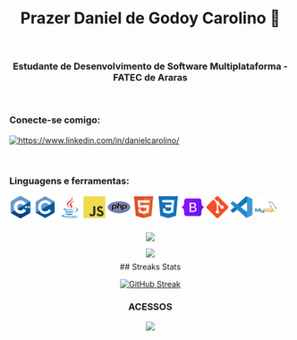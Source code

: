 <h1 align="center"><b>Prazer Daniel de Godoy Carolino 👋</b></h1>
<br>
<h3 align="center"><b>Estudante de Desenvolvimento de Software Multiplataforma - FATEC de Araras</b></h3>
<br>
<h3 align="left">Conecte-se comigo:</h3>
<p align="left">
    <a href="https://www.linkedin.com/in/danielcarolino]" target="blank"><img align="center"
            src="https://raw.githubusercontent.com/rahuldkjain/github-profile-readme-generator/master/src/images/icons/Social/linked-in-alt.svg"
            alt="https://www.linkedin.com/in/danielcarolino/" height="40" width="40" /></a>
</p>
<br>
<h3 align="left">Linguagens e ferramentas:</h3>
<div align="left">
     <img alt="C++" title="C++" height="40" width="40"
        src="https://raw.githubusercontent.com/devicons/devicon/master/icons/cplusplus/cplusplus-original.svg">
    <img alt="C" title="C" height="40" width="40"
        src="https://raw.githubusercontent.com/devicons/devicon/master/icons/c/c-original.svg">
    <img alt="Java" title="C" height="40" width="40"
        src="https://raw.githubusercontent.com/devicons/devicon/master/icons/java/java-original.svg">
    <img alt="Javascript" title="Javascript" height="40" width="40"
        src="https://raw.githubusercontent.com/rewerp/icons/0e439a058630db63e7356bdb1af3189b2f772bd7/devicons/javascript-original.svg">
    <img alt="PHP" title="PHP" height="40" width="40"
        src="https://raw.githubusercontent.com/devicons/devicon/master/icons/php/php-original.svg">
    <img alt="HTML" title="HTML" height="40" width="40"
        src="https://raw.githubusercontent.com/rewerp/icons/0e439a058630db63e7356bdb1af3189b2f772bd7/devicons/html5-original.svg">
    <img alt="CSS" title="CSS" height="40" width="40"
        src="https://raw.githubusercontent.com/rewerp/icons/0e439a058630db63e7356bdb1af3189b2f772bd7/devicons/css3-plain.svg">
        <img alt="Bootstrap" title="Bootstrap" height="40" width="40"
        src="https://raw.githubusercontent.com/devicons/devicon/master/icons/bootstrap/bootstrap-original.svg">
    <img alt="Git" title="Git" height="40" width="40"
        src="https://raw.githubusercontent.com/rewerp/icons/0e439a058630db63e7356bdb1af3189b2f772bd7/devicons/git-original.svg">
    <img alt="VSCode" title="VS Code" height="40" width="40"
        src="https://raw.githubusercontent.com/rewerp/icons/ec13fe8d88a6c8acb8fd0275614fd9453bdd104b/devicons/vscode-original.svg">
        <img alt="MySQL" title="MySQL" height="40" width="40"
        src="https://raw.githubusercontent.com/devicons/devicon/master/icons/mysql/mysql-original-wordmark.svg">
</div>
<br>
<div align="center" >
  <img align="justify" height="155em" style="margin: 5px;" src="https://github-readme-stats.vercel.app/api/top-langs/?username=DanielCarolino89&langs_count=8&layout=compact&account_private=true&hide_border=false&theme=dracula" href="#"><br>
  <img height="155em" alight="justify" style="margin: 5px;" src="https://github-readme-stats.vercel.app/api?username=DanielCarolino89&count_private=true&hide_border=false&show_icons=true&theme=dracula"><br>
<div> ## Streaks Stats

[![GitHub Streak](http://github-readme-streak-stats.herokuapp.com?user=DanielCarolino89&theme=dark&date_format=j%20M%5B%20Y%5D&show_icons=true&title_color=fff&icon_color=79ff97&text_color=9f9f9f&bg_color=151515)](https://git.io/streak-stats)
<br/></div>
<h3 align="center">ACESSOS</h3>
<p align="center"><img alingn="center" src="https://profile-counter.glitch.me/DanielCarolino89/count.svg" /></p>
<br/>
</div>
<br>

